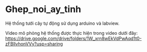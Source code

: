 # Ghep_noi_ay_tinh
Hệ thống tưới cây tự động sử dụng arduino và labview.

Video mô phỏng hệ thống được thực hiện trong video dưới đây:
https://drive.google.com/drive/folders/1W_xrn8wEkVdPwAqd1t0-zFBllvhonVVy?usp=sharing
